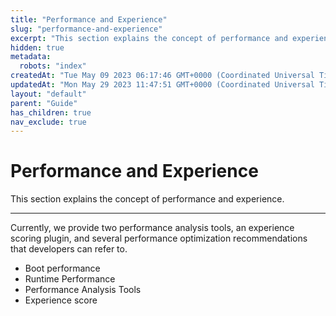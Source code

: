```yaml
---
title: "Performance and Experience"
slug: "performance-and-experience"
excerpt: "This section explains the concept of performance and experience."
hidden: true
metadata: 
  robots: "index"
createdAt: "Tue May 09 2023 06:17:46 GMT+0000 (Coordinated Universal Time)"
updatedAt: "Mon May 29 2023 11:47:51 GMT+0000 (Coordinated Universal Time)"
layout: "default"
parent: "Guide"
has_children: true
nav_exclude: true
---
```

# Performance and Experience 
This section explains the concept of performance and experience.

***

Currently, we provide two performance analysis tools, an experience scoring plugin, and several performance optimization recommendations that developers can refer to.

- Boot performance
- Runtime Performance
- Performance Analysis Tools
- Experience score
